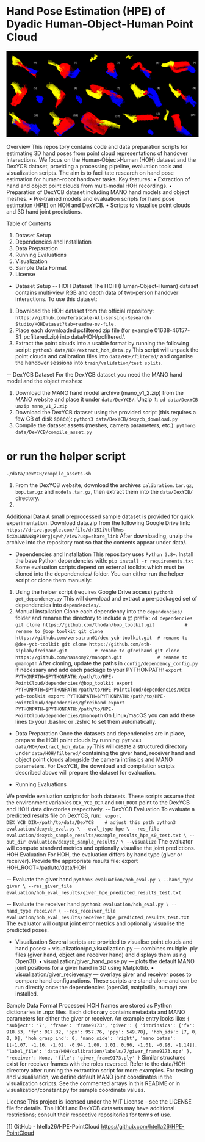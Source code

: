 
# Hand Pose Estimation (HPE) of Dyadic Human-Object-Human Point Cloud

![Hand Pose Estimation](assets/Subjects_images.png)

Overview
This repository contains code and data preparation scripts for estimating 3D hand poses from point cloud representations of handover interactions. We focus on the Human‑Object‑Human (HOH) dataset and the DexYCB dataset, providing a processing pipeline, evaluation tools and visualization scripts. The aim is to facilitate research on hand pose estimation for human–robot handover tasks.
Key features:
•	Extraction of hand and object point clouds from multi‑modal HOH recordings.
•	Preparation of DexYCB dataset including MANO hand models and object meshes.
•	Pre‑trained models and evaluation scripts for hand pose estimation (HPE) on HOH and DexYCB.
•	Scripts to visualise point clouds and 3D hand joint predictions.
 
Table of Contents
1.	Dataset Setup
2.	Dependencies and Installation
3.	Data Preparation
4.	Running Evaluations
5.	Visualization
6.	Sample Data Format
7.	License

 
- Dataset Setup
-- HOH Dataset
The HOH (Human‑Object‑Human) dataset contains multi‑view RGB and depth data of two‑person handover interactions. To use this dataset:
1.	Download the HOH dataset from the official repository:
   ``https://github.com/Terascale-All-sensing-Research-Studio/HOHDataset?tab=readme-ov-file.``
3.	Place each downloaded pcfiltered zip file (for example 01638-46157-S1_pcfiltered.zip) into data/HOH/pcfiltered/.
4.	Extract the point clouds into a usable format by running the following script:
  ``python3 data/HOH/extract_hoh_data.py``
This script will unpack the point clouds and calibration files into ``data/HOH/filtered/`` and organise the handover sessions into ``train/validation/test splits``.

-- DexYCB Dataset
For the DexYCB dataset you need the MANO hand model and the object meshes:
1.	Download the MANO hand model archive (mano_v1_2.zip) from the MANO website and place it under ``data/DexYCB/``. Unzip it:
``cd data/DexYCB``
``unzip mano_v1_2.zip``
1.	Download the DexYCB dataset using the provided script (this requires a few GB of disk space):
``python3 data/DexYCB/dexycb_download.py``
1.	Compile the dataset assets (meshes, camera parameters, etc.):
``python3 data/DexYCB/compile_asset.py``
# or run the helper script
``./data/DexYCB/compile_assets.sh``
1.	From the DexYCB website, download the archives ``calibration.tar.gz``, ``bop.tar.gz`` and ``models.tar.gz``, then extract them into the ``data/DexYCB/`` directory.
2.	
Additional Data
A small preprocessed sample dataset is provided for quick experimentation. Download data.zip from the following Google Drive link:
``https://drive.google.com/file/d/151iVtflMms-icXmLNNAN8gP10rgjsywh/view?usp=share_link``
After downloading, unzip the archive into the repository root so that the contents appear under data/.
 
- Dependencies and Installation
This repository uses ``Python 3.8+``. Install the base Python dependencies with:
``pip install -r requirements.txt``
Some evaluation scripts depend on external toolkits which must be cloned into the dependencies/ folder. You can either run the helper script or clone them manually:
1.	Using the helper script (requires Google Drive access)
``python3 get_dependency.py``
This will download and extract a pre‑packaged set of dependencies into ``dependencies/``.
2.	Manual installation
Clone each dependency into the ``dependencies/`` folder and rename the directory to include a @ prefix:
``cd dependencies
git clone https://github.com/thodan/bop_toolkit.git           # rename to @bop_toolkit
git clone https://github.com/versatran01/dex-ycb-toolkit.git  # rename to @dex-ycb-toolkit
git clone https://github.com/eth-siplab/freihand.git          # rename to @freihand
git clone https://github.com/hassony2/manopth.git             # rename to @manopth``
After cloning, update the paths in ``config/dependency_config.py`` if necessary and add each package to your PYTHONPATH:
``export PYTHONPATH=$PYTHONPATH:/path/to/HPE-PointCloud/dependencies/@bop_toolkit
export PYTHONPATH=$PYTHONPATH:/path/to/HPE-PointCloud/dependencies/@dex-ycb-toolkit
export PYTHONPATH=$PYTHONPATH:/path/to/HPE-PointCloud/dependencies/@freihand
export PYTHONPATH=$PYTHONPATH:/path/to/HPE-PointCloud/dependencies/@manopth``
On Linux/macOS you can add these lines to your .bashrc or .zshrc to set them automatically.
 
- Data Preparation
Once the datasets and dependencies are in place, prepare the HOH point clouds by running:
``python3 data/HOH/extract_hoh_data.py``
This will create a structured directory under ``data/HOH/filtered/`` containing the giver hand, receiver hand and object point clouds alongside the camera intrinsics and MANO parameters.
For DexYCB, the download and compilation scripts described above will prepare the dataset for evaluation.
 
- Running Evaluations

We provide evaluation scripts for both datasets. These scripts assume that the environment variables ``DEX_YCB_DIR`` and ``HOH_ROOT`` point to the DexYCB and HOH data directories respectively.
-- DexYCB Evaluation
To evaluate a predicted results file on DexYCB, run:
`` export DEX_YCB_DIR=/path/to/data/DexYCB    # adjust this path
python3 evaluation/dexycb_eval.py \
    --eval_type hpe \
    --res_file evaluation/dexycb_sample_results/example_results_hpe_s0_test.txt \
    --out_dir evaluation/dexycb_sample_results/ \
    --visualize``
The evaluator will compute standard metrics and optionally visualise the joint predictions.
HOH Evaluation
For HOH, the evaluation differs by hand type (giver or receiver). Provide the appropriate results file:
export HOH_ROOT=/path/to/data/HOH

-- Evaluate the giver hand
``python3 evaluation/hoh_eval.py \
    --hand_type giver \
    --res_giver_file evaluation/hoh_eval_results/giver_hpe_predicted_results_test.txt``

-- Evaluate the receiver hand
``python3 evaluation/hoh_eval.py \
    --hand_type receiver \
    --res_receiver_file evaluation/hoh_eval_results/receiver_hpe_predicted_results_test.txt``
The evaluator will output joint error metrics and optionally visualise the predicted poses.
 
- Visualization
Several scripts are provided to visualise point clouds and hand poses:
•	visualization/pc_visualization.py — combines multiple .ply files (giver hand, object and receiver hand) and displays them using Open3D.
•	visualization/giver_hand_pose.py — plots the default MANO joint positions for a giver hand in 3D using Matplotlib.
•	visualization/giver_reciever.py — overlays giver and receiver poses to compare hand configurations.
These scripts are stand‑alone and can be run directly once the dependencies (open3d, matplotlib, numpy) are installed.
 
Sample Data Format
Processed HOH frames are stored as Python dictionaries in .npz files. Each dictionary contains metadata and MANO parameters for either the giver or receiver. An example entry looks like:
`{
    'subject': '7',
    'frame': 'frame9173',
    'giver': {
        'intrinsics': {'fx': 918.53, 'fy': 917.32, 'ppx': 957.76, 'ppy': 549.78},
        'hoh_ids': [7, 0, 0, 0],
        'hoh_grasp_ind': 0,
        'mano_side': 'right',
        'mano_betas': [[-1.07, -1.16, -1.02, -0.94, 1.00, 1.01, 0.96, -1.01, -0.98, -1.14]],
        'label_file': 'data/HOH/calibration/labels/7/giver_frame9173.npz'
    },
    'receiver': None,
    'file': 'giver_frame9173.ply'
}`
Similar structures exist for receiver frames with the roles reversed. Refer to the data/HOH directory after running the extraction script for more examples.
For testing and visualisation, we define default MANO joint coordinates in the visualization scripts. See the commented arrays in this README or in visualization/constant.py for sample coordinate values.

License
This project is licensed under the MIT License – see the LICENSE file for details.
The HOH and DexYCB datasets may have additional restrictions; consult their respective repositories for terms of use.
 
 
[1] GitHub - htella26/HPE-PointCloud
https://github.com/htella26/HPE-PointCloud




